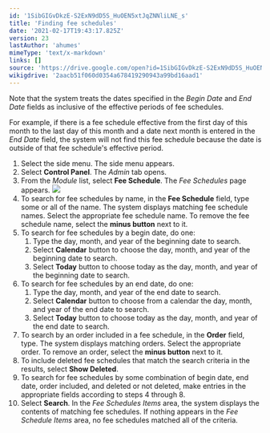```yaml
---
id: '1SibGIGvDkzE-S2ExN9dD5S_HuOEN5xtJqZNNliLNE_s'
title: 'Finding fee schedules'
date: '2021-02-17T19:43:17.825Z'
version: 23
lastAuthor: 'ahumes'
mimeType: 'text/x-markdown'
links: []
source: 'https://drive.google.com/open?id=1SibGIGvDkzE-S2ExN9dD5S_HuOEN5xtJqZNNliLNE_s'
wikigdrive: '2aacb51f060d0354a678419290943a99bd16aad1'
---
```

Note that the system treats the dates specified in the *Begin Date* and *End Date* fields as inclusive of the effective periods of fee schedules.

For example, if there is a fee schedule effective from the first day of this month to the last day of this month and a date next month is entered in the *End Date* field, the system will not find this fee schedule because the date is outside of that fee schedule's effective period.

1. Select the side menu. The side menu appears.
2. Select <strong>Control Panel</strong>. The <em>Admin</em> tab opens.
3. From the <em>Module</em> list, select <strong>Fee Schedule</strong>. The <em>Fee Schedules</em> page appears.
    ![](../finding-fee-schedules.assets/36b38315b0c61269cee9bc07376ad7d7.png)
4. To search for fee schedules by name, in the <strong>Fee Schedule</strong> field, type some or all of the name. The system displays matching fee schedule names. Select the appropriate fee schedule name. To remove the fee schedule name, select the <strong>minus button</strong> next to it.
5. To search for fee schedules by a begin date, do one:
    1. Type the day, month, and year of the beginning date to search.
    2. Select <strong>Calendar</strong> button to choose the day, month, and year of the beginning date to search.
    3. Select <strong>Today</strong> button to choose today as the day, month, and year of the beginning date to search.
6. To search for fee schedules by an end date, do one:
    1. Type the day, month, and year of the end date to search.
    2. Select <strong>Calendar</strong> button to choose from a calendar the day, month, and year of the end date to search.
    3. Select <strong>Today</strong> button to choose today as the day, month, and year of the end date to search.
7. To search by an order included in a fee schedule, in the <strong>Order</strong> field, type. The system displays matching orders. Select the appropriate order. To remove an order, select the <strong>minus button</strong> next to it.
8. To include deleted fee schedules that match the search criteria in the results, select <strong>Show Deleted</strong>.
9. To search for fee schedules by some combination of begin date, end date, order included, and deleted or not deleted, make entries in the appropriate fields according to steps 4 through 8.
10. Select <strong>Search</strong>. In the <em>Fee Schedules Items</em> area, the system displays the contents of matching fee schedules. If nothing appears in the <em>Fee Schedule Items</em> area, no fee schedules matched all of the criteria.
